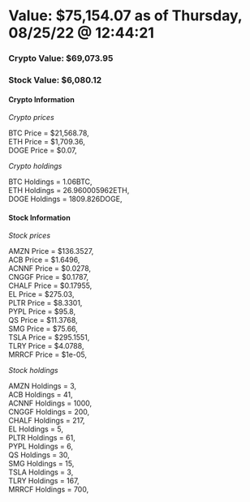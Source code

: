 # Value: $75,154.07 as of Thursday, 08/25/22 @ 12:44:21 

### Crypto Value: $69,073.95

### Stock Value: $6,080.12

#### Crypto Information 
*Crypto prices* 

BTC Price = $21,568.78,  
ETH Price = $1,709.36,  
DOGE Price = $0.07,  


*Crypto holdings* 

BTC Holdings = 1.06BTC,  
ETH Holdings = 26.960005962ETH,  
DOGE Holdings = 1809.826DOGE,  


#### Stock Information 

*Stock prices* 

AMZN Price = $136.3527,  
ACB Price = $1.6496,  
ACNNF Price = $0.0278,  
CNGGF Price = $0.1787,  
CHALF Price = $0.17955,  
EL Price = $275.03,  
PLTR Price = $8.3301,  
PYPL Price = $95.8,  
QS Price = $11.3768,  
SMG Price = $75.66,  
TSLA Price = $295.1551,  
TLRY Price = $4.0788,  
MRRCF Price = $1e-05,  


*Stock holdings* 

AMZN Holdings = 3,  
ACB Holdings = 41,  
ACNNF Holdings = 1000,  
CNGGF Holdings = 200,  
CHALF Holdings = 217,  
EL Holdings = 5,  
PLTR Holdings = 61,  
PYPL Holdings = 6,  
QS Holdings = 30,  
SMG Holdings = 15,  
TSLA Holdings = 3,  
TLRY Holdings = 167,  
MRRCF Holdings = 700,  


